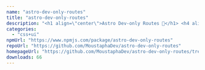 ```yaml
---
name: "astro-dev-only-routes"
title: "astro-dev-only-routes"
description: "<h1 align=\"center\">Astro Dev-only Routes 🚀</h1> <h4 align=\"center\">Make some routes only available in dev mode</h4>"
categories:
  - "css+ui"
npmUrl: "https://www.npmjs.com/package/astro-dev-only-routes"
repoUrl: "https://github.com/MoustaphaDev/astro-dev-only-routes"
homepageUrl: "https://github.com/MoustaphaDev/astro-dev-only-routes/tree/main/packages/integration/readme.md"
downloads: 66
---
```

